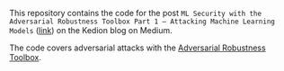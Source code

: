 This repository contains the code for the post `ML Security with the Adversarial Robustness Toolbox Part 1 — Attacking Machine Learning Models` ([link](https://kedion.medium.com/ml-security-with-the-adversarial-robustness-toolbox-d173b24e8c1a)) on the Kedion blog on Medium. 

The code covers adversarial attacks with the [Adversarial Robustness Toolbox](https://adversarial-robustness-toolbox.org/).
